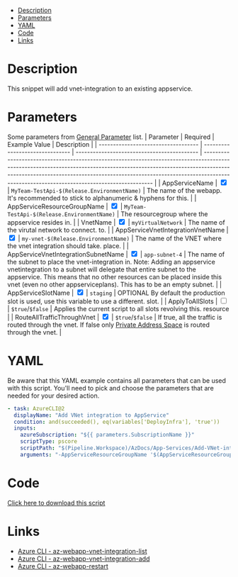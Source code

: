 - [Description](#description)
- [Parameters](#parameters)
- [YAML](#yaml)
- [Code](#code)
- [Links](#links)

# Description

This snippet will add vnet-integration to an existing appservice.

# Parameters

Some parameters from [General Parameter](/Azure/Azure-CLI-Snippets) list.
| Parameter                           | Required                        | Example Value                               | Description                                                                                                                                                                                                                                                                                            |
| ----------------------------------- | ------------------------------- | ------------------------------------------- | ------------------------------------------------------------------------------------------------------------------------------------------------------------------------------------------------------------------------------------------------------------------------------------------------------ |
| AppServiceName                      | <input type="checkbox" checked> | `MyTeam-TestApi-$(Release.EnvironmentName)` | The name of the webapp. It's recommended to stick to alphanumeric & hyphens for this.                                                                                                                                                                                                                  |
| AppServiceResourceGroupName         | <input type="checkbox" checked> | `MyTeam-TestApi-$(Release.EnvironmentName)` | The resourcegroup where the appservice resides in.                                                                                                                                                                                                                                                     |
| VnetName                            | <input type="checkbox" checked> | `myVirtualNetwork`                          | The name of the virutal network to connect. to.                                                                                                                                                                                                                                                        |
| AppServiceVnetIntegrationVnetName   | <input type="checkbox" checked> | `my-vnet-$(Release.EnvironmentName)`        | The name of the VNET where the vnet integration should take. place.                                                                                                                                                                                                                                    |
| AppServiceVnetIntegrationSubnetName | <input type="checkbox" checked> | `app-subnet-4`                              | The name of the subnet to place the vnet-integration in. Note: Adding an appservice vnetintegration to a subnet will delegate that entire subnet to the appservice. This means that no other resources can be placed inside this vnet (even no other appserviceplans). This has to be an empty subnet. |
| AppServiceSlotName                  | <input type="checkbox" checked> | `staging`                                   | OPTIONAL By default the production slot is used, use this variable to use a different. slot.                                                                                                                                                                                                           |
| ApplyToAllSlots                     | <input type="checkbox">         | `$true`/`$false`                            | Applies the current script to all slots revolving this. resource                                                                                                                                                                                                                                       |
| RouteAllTrafficThroughVnet               | <input type="checkbox" checked> | `$true`/`$false`                            | If true, all the traffic is routed through the vnet. If false only [Private Address Space](https://datatracker.ietf.org/doc/html/rfc1918#section-3) is routed through the vnet.                                                                                                                        |

# YAML

Be aware that this YAML example contains all parameters that can be used with this script. You'll need to pick and choose the parameters that are needed for your desired action.

```yaml
- task: AzureCLI@2
  displayName: "Add VNet integration to AppService"
  condition: and(succeeded(), eq(variables['DeployInfra'], 'true'))
  inputs:
    azureSubscription: "${{ parameters.SubscriptionName }}"
    scriptType: pscore
    scriptPath: "$(Pipeline.Workspace)/AzDocs/App-Services/Add-VNet-integration-to-AppService.ps1"
    arguments: "-AppServiceResourceGroupName '$(AppServiceResourceGroupName)' -AppServiceName '$(AppServiceName)' -AppServiceVnetIntegrationVnetName '$(AppServiceVnetIntegrationVnetName)' -AppServiceVnetIntegrationSubnetName '$(AppServiceVnetIntegrationSubnetName)' -AppServiceSlotName '$(AppServiceSlotName)' -ApplyToAllSlots $(ApplyToAllSlots) -RouteAllTrafficThroughVnet $true"
```

# Code

[Click here to download this script](../../../../src/App-Services/Add-VNet-integration-to-AppService.ps1)

# Links

- [Azure CLI - az-webapp-vnet-integration-list](https://docs.microsoft.com/en-us/cli/azure/webapp/vnet-integration?view=azure-cli-latest#az-webapp-vnet-integration-list)
- [Azure CLI - az-webapp-vnet-integration-add](https://docs.microsoft.com/en-us/cli/azure/webapp/vnet-integration?view=azure-cli-latest#az-webapp-vnet-integration-add)
- [Azure CLI - az-webapp-restart](https://docs.microsoft.com/en-us/cli/azure/webapp?view=azure-cli-latest#az-webapp-restart)
